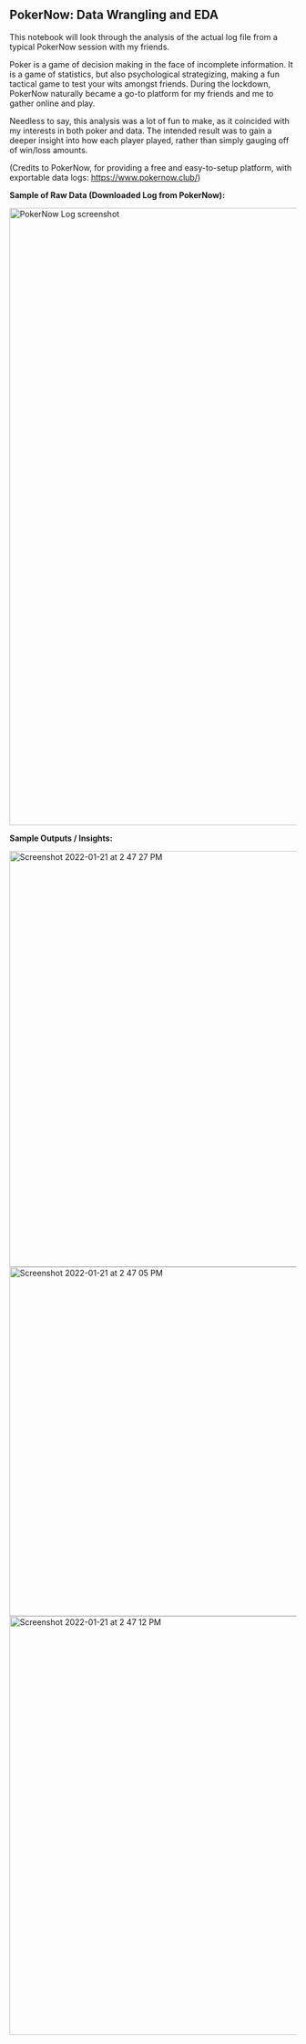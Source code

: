 ## PokerNow: Data Wrangling and EDA

This notebook will look through the analysis of the actual log file from a typical PokerNow session with my friends.


Poker is a game of decision making in the face of incomplete information. It is a game of statistics, but also psychological strategizing, making a fun tactical game to test your wits amongst friends. During the lockdown, PokerNow naturally became a go-to platform for my friends and me to gather online and play.

Needless to say, this analysis was a lot of fun to make, as it coincided with my interests in both poker and data. 
The intended result was to gain a deeper insight into how each player played, rather than simply gauging off of win/loss amounts.

(Credits to PokerNow, for providing a free and easy-to-setup platform, with exportable data logs: https://www.pokernow.club/)

**Sample of Raw Data (Downloaded Log from PokerNow):**

<img width="1082" alt="PokerNow Log screenshot" src="https://user-images.githubusercontent.com/19891445/149618817-31805708-d09c-4814-a145-11df99d79200.png">

**Sample Outputs / Insights:**

<img width="729" alt="Screenshot 2022-01-21 at 2 47 27 PM" src="https://user-images.githubusercontent.com/19891445/150479942-6e7439b4-eb12-4dd0-bc6b-1f9ad8a5cf77.png">
<img width="612" alt="Screenshot 2022-01-21 at 2 47 05 PM" src="https://user-images.githubusercontent.com/19891445/150479924-58bc5883-4219-4a8f-bce5-c5328563556d.png">
<img width="734" alt="Screenshot 2022-01-21 at 2 47 12 PM" src="https://user-images.githubusercontent.com/19891445/150479939-40d94935-f40d-4fb4-be35-5647ec48e628.png">

